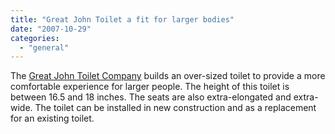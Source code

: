 ```yaml
---
title: "Great John Toilet a fit for larger bodies"
date: "2007-10-29"
categories: 
  - "general"
---
```


The [Great John Toilet Company](http://www.greatjohn.com/advantages.html) builds an over-sized toilet to provide a more comfortable experience for larger people. The height of this toilet is between 16.5 and 18 inches. The seats are also extra-elongated and extra-wide. The toilet can be installed in new construction and as a replacement for an existing toilet.

